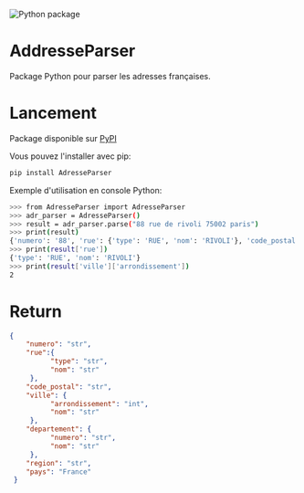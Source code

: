 ![Python package](https://github.com/MaximeChallon/AdresseParser/workflows/Python%20package/badge.svg?branch=master)

# AddresseParser
Package Python pour parser les adresses françaises.

# Lancement

Package disponible sur [PyPI](https://pypi.org/project/AdresseParser)

Vous pouvez l'installer avec pip:
```bash
pip install AdresseParser
```
Exemple d'utilisation en console Python:
```bash
>>> from AdresseParser import AdresseParser
>>> adr_parser = AdresseParser()
>>> result = adr_parser.parse("88 rue de rivoli 75002 paris")
>>> print(result)
{'numero': '88', 'rue': {'type': 'RUE', 'nom': 'RIVOLI'}, 'code_postal': '75002', 'ville': {'arrondissement': 2, 'nom': 'PARIS'}, 'departement': {'numero': 75, 'nom': 'Paris'}, 'region': 'Île-de-France', 'pays': 'France'}
>>> print(result['rue'])
{'type': 'RUE', 'nom': 'RIVOLI'}
>>> print(result['ville']['arrondissement'])
2
```

# Return

```json
{
    "numero": "str",
    "rue":{
          "type": "str",
          "nom": "str"
     },
    "code_postal": "str",
    "ville": {
          "arrondissement": "int",
          "nom": "str"
     },
    "departement": {
          "numero": "str",
          "nom": "str"
     },
    "region": "str",
    "pays": "France"
 }
```
